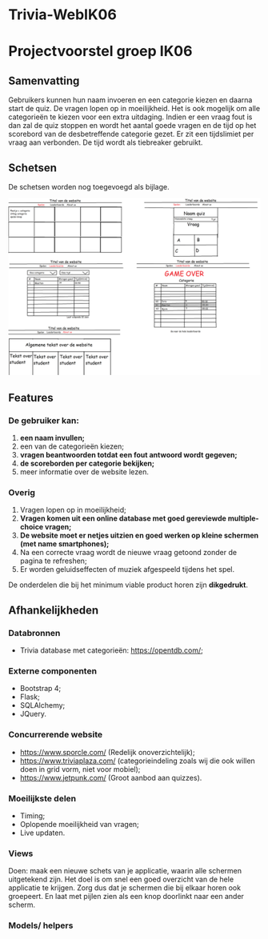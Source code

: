 # Trivia-WebIK06

# Projectvoorstel groep IK06
## Samenvatting
Gebruikers kunnen hun naam invoeren en een categorie kiezen en daarna start de quiz. De vragen lopen op in moeilijkheid. Het is ook mogelijk om alle categorieën te kiezen voor een extra uitdaging. Indien er een vraag fout is dan zal de quiz stoppen en wordt het aantal goede vragen en de tijd op het scorebord van de desbetreffende categorie gezet. Er zit een tijdslimiet per vraag aan verbonden. De tijd wordt als tiebreaker gebruikt.

## Schetsen
De schetsen worden nog toegevoegd als bijlage.

![alt tekst](WebsiteDesign.png "Optionele titel")

## Features
### De gebruiker kan:
1. **een naam invullen;**
2. een van de categorieën kiezen;
3. **vragen beantwoorden totdat een fout antwoord wordt gegeven;**
4. **de scoreborden per categorie bekijken;**
5. meer informatie over de website lezen.

### Overig
1. Vragen lopen op in moeilijkheid;
2. **Vragen komen uit een online database met goed gereviewde multiple-choice vragen;**
3. **De website moet er netjes uitzien en goed werken op kleine schermen (met name smartphones);**
4. Na een correcte vraag wordt de nieuwe vraag getoond zonder de pagina te refreshen;
5. Er worden geluidseffecten of muziek afgespeeld tijdens het spel.

De onderdelen die bij het minimum viable product horen zijn **dikgedrukt**.

## Afhankelijkheden
### Databronnen
- Trivia database met categorieën: https://opentdb.com/;

### Externe componenten
- Bootstrap 4;
- Flask;
- SQLAlchemy;
- JQuery.

### Concurrerende website
- https://www.sporcle.com/ (Redelijk onoverzichtelijk);
- https://www.triviaplaza.com/ (categorieindeling zoals wij die ook willen doen in grid vorm, niet voor mobiel);
- https://www.jetpunk.com/ (Groot aanbod aan quizzes).

### Moeilijkste delen
- Timing;
- Oplopende moeilijkheid van vragen;
- Live updaten.


### Views

Doen: maak een nieuwe schets van je applicatie, waarin alle schermen uitgetekend zijn. Het doel is om snel een goed overzicht van de hele applicatie te krijgen.
Zorg dus dat je schermen die bij elkaar horen ook groepeert. En laat met pijlen zien als een knop doorlinkt naar een ander scherm.

### Models/ helpers

